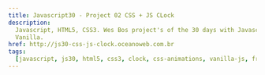 ```yaml
---
title: Javascript30 - Project 02 CSS + JS CLock
description:
  Javascript, HTML5, CSS3. Wes Bos project's of the 30 days with Javascript
  Vanilla.
href: http://js30-css-js-clock.oceanoweb.com.br
tags:
  [javascript, js30, html5, css3, clock, css-animations, vanilla-js, frontend]
---
```


